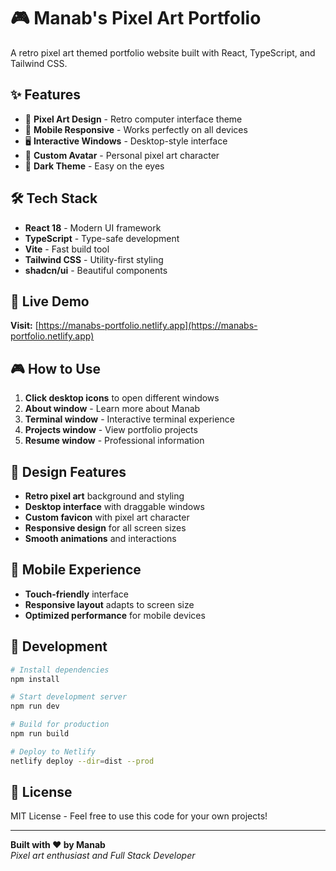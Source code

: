 # 🎮 Manab's Pixel Art Portfolio

A retro pixel art themed portfolio website built with React, TypeScript, and Tailwind CSS.

## ✨ Features

- 🎨 **Pixel Art Design** - Retro computer interface theme
- 📱 **Mobile Responsive** - Works perfectly on all devices
- 🖥️ **Interactive Windows** - Desktop-style interface
- 🎯 **Custom Avatar** - Personal pixel art character
- 🌙 **Dark Theme** - Easy on the eyes

## 🛠️ Tech Stack

- **React 18** - Modern UI framework
- **TypeScript** - Type-safe development
- **Vite** - Fast build tool
- **Tailwind CSS** - Utility-first styling
- **shadcn/ui** - Beautiful components

## 🚀 Live Demo

**Visit:** [https://manabs-portfolio.netlify.app](https://manabs-portfolio.netlify.app)

## 🎮 How to Use

1. **Click desktop icons** to open different windows
2. **About window** - Learn more about Manab
3. **Terminal window** - Interactive terminal experience
4. **Projects window** - View portfolio projects
5. **Resume window** - Professional information

## 🎨 Design Features

- **Retro pixel art** background and styling
- **Desktop interface** with draggable windows
- **Custom favicon** with pixel art character
- **Responsive design** for all screen sizes
- **Smooth animations** and interactions

## 📱 Mobile Experience

- **Touch-friendly** interface
- **Responsive layout** adapts to screen size
- **Optimized performance** for mobile devices

## 🔧 Development

```bash
# Install dependencies
npm install

# Start development server
npm run dev

# Build for production
npm run build

# Deploy to Netlify
netlify deploy --dir=dist --prod
```

## 📄 License

MIT License - Feel free to use this code for your own projects!

---

**Built with ❤️ by Manab**  
*Pixel art enthusiast and Full Stack Developer*
